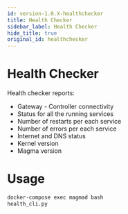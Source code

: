 ```yaml
---
id: version-1.0.X-healthchecker
title: Health Checker
sidebar_label: Health Checker
hide_title: true
original_id: healthchecker
---
```

# Health Checker
Health checker reports:
* Gateway - Controller connectivity
* Status for all the running services
* Number of restarts per each service
* Number of errors per each service
* Internet and DNS status
* Kernel version
* Magma version

# Usage
```bash
docker-compose exec magmad bash
health_cli.py
```
